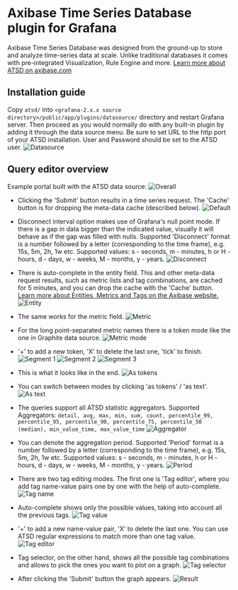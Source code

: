 # Axibase Time Series Database plugin for Grafana

Axibase Time Series Database was designed from the ground-up to store and analyze time-series data at scale. Unlike traditional databases it comes with pre-integrated Visualization, Rule Engine and more. [Learn more about ATSD on axibase.com](http://axibase.com/products/axibase-time-series-database/) 

## Installation guide

Copy ```atsd/``` into ```<grafana-2.x.x source directory>/public/app/plugins/datasource/``` directory and restart Grafana server. Then proceed as you would normally do with any built-in plugin by adding it through the data source menu.
Be sure to set URL to the http port of your ATSD installation.
User and Password should be set to the ATSD user.
![Datasource](https://axibase.com/wp-content/uploads/2015/09/18-datasource.png)

## Query editor overview

Example portal built with the ATSD data source:
![Overall](https://axibase.com/wp-content/uploads/2015/09/17-overall.png)

* Clicking the 'Submit' button results in a time series request. The 'Cache' button is for dropping the meta-data cache (described below).
![Default](https://axibase.com/wp-content/uploads/2015/09/00-default.png)

* Disconnect interval option makes use of Grafana's null point mode. If there is a gap in data bigger than the indicated value, visually it will behave as if the gap was filled with nulls.
Supported 'Disconnect' format is a number followed by a letter (corresponding to the time frame), e.g. 15s, 5m, 2h, 1w etc.
Supported values: s - seconds, m - minutes, h or H - hours, d - days, w - weeks, M - months, y - years.
![Disconnect](https://axibase.com/wp-content/uploads/2015/09/01-disconnect.png)

* There is auto-complete in the entity field. This and other meta-data request results, such as metric lists and tag combinations, are cached for 5 minutes, and you can drop the cache with the 'Cache' button.
[Learn more about Entities, Metrics and Tags on the Axibase website.](http://axibase.com/products/axibase-time-series-database/data-model/)
![Entity](https://axibase.com/wp-content/uploads/2015/09/02-entity.png)

* The same works for the metric field.
![Metric](https://axibase.com/wp-content/uploads/2015/09/03-metric.png)

* For the long point-separated metric names there is a token mode like the one in Graphite data source.
![Metric mode](https://axibase.com/wp-content/uploads/2015/09/04-metric_mode.png)

* '+' to add a new token, 'X' to delete the last one, 'tick' to finish.
![Segment 1](https://axibase.com/wp-content/uploads/2015/09/05-segment_1.png)
![Segment 2](https://axibase.com/wp-content/uploads/2015/09/06-segment_2.png)
![Segment 3](https://axibase.com/wp-content/uploads/2015/09/07-segment_3.png)

* This is what it looks like in the end.
![As tokens](https://axibase.com/wp-content/uploads/2015/09/08-as_tokens.png)

* You can switch between modes by clicking 'as tokens' / 'as text'.
![As text](https://axibase.com/wp-content/uploads/2015/09/09-as_text.png)

* The queries support all ATSD statistic aggregators. Supported Aggregators: ```detail, avg, max, min, sum, count, percentile_99, percentile_95, percentile_90, percentile_75, percentile_50 (median), min_value_time, max_value_time```
![Aggregator](https://axibase.com/wp-content/uploads/2015/09/10-aggregator.png)

* You can denote the aggregation period.
Supported 'Period' format is a number followed by a letter (corresponding to the time frame), e.g. 15s, 5m, 2h, 1w etc.
Supported values: s - seconds, m - minutes, h or H - hours, d - days, w - weeks, M - months, y - years.
![Period](https://axibase.com/wp-content/uploads/2015/09/11-period.png)

* There are two tag editing modes. The first one is 'Tag editor', where you add tag name-value pairs one by one with the help of auto-complete.
![Tag name](https://axibase.com/wp-content/uploads/2015/09/12-tag_name.png)

* Auto-complete shows only the possible values, taking into account all the previous tags.
![Tag value](https://axibase.com/wp-content/uploads/2015/09/13-tag_value.png)

* '+' to add a new name-value pair, 'X' to delete the last one. You can use ATSD regular expressions to match more than one tag value.
![Tag editor](https://axibase.com/wp-content/uploads/2015/09/14-tag_editor.png)

* Tag selector, on the other hand, shows all the possible tag combinations and allows to pick the ones you want to plot on a graph.
![Tag selector](https://axibase.com/wp-content/uploads/2015/09/15-tag_selector.png)

* After clicking the 'Submit' button the graph appears.
![Result](https://axibase.com/wp-content/uploads/2015/09/16-result.png)
